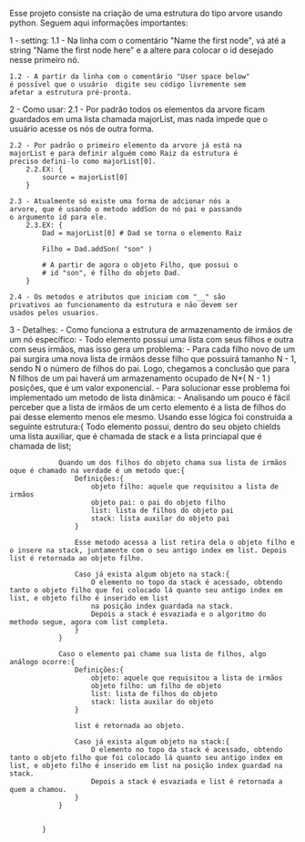 Esse projeto consiste na criação de uma estrutura do tipo arvore
usando python. Seguem aqui informações importantes:

1 - setting: 
    1.1 - Na linha com o comentário "Name the first node", vá 
    até a string "Name the first node here" e a altere para 
    colocar o id desejado nesse primeiro nó. 

    1.2 - A partir da linha com o comentário "User space below"
    é possível que o usuário  digite seu código livremente sem
    afetar a estrutura pré-pronta.

2 - Como usar:
    2.1 - Por padrão todos os elementos da arvore ficam
    guardados em uma lista chamada majorList, mas nada impede 
    que o usuário acesse os nós de outra forma.

    2.2 - Por padrão o primeiro elemento da arvore já está na
    majorList e para definir alguém como Raiz da estrutura é 
    preciso defini-lo como majorList[0].
        2.2.EX: {
            source = majorList[0] 
        }

    2.3 - Atualmente só existe uma forma de adcionar nós a
    arvore, que é usando o metodo addSon do nó pai e passando
    o argumento id para ele.
        2.3.EX: {
            Dad = majorList[0] # Dad se torna o elemento Raiz

            Filho = Dad.addSon( "son" )

            # A partir de agora o objeto Filho, que possui o 
            # id "son", é filho do objeto Dad.
        }
    
    2.4 - Os metodos e atributos que iniciam com "__" são
    privativos ao funcionamento da estrutura e não devem ser
    usados pelos usuarios.

3 - Detalhes: 
    - Como funciona a estrutura de armazenamento de irmãos 
    de um nó específico:
        - Todo elemento possui uma lista com seus filhos e 
        outra com seus irmãos, mas isso gera um problema:
            - Para cada filho novo de um pai surgira uma 
            nova lista de irmãos desse filho que possuirá 
            tamanho N - 1, sendo N o número de filhos do 
            pai. Logo, chegamos a conclusão que para N
            filhos de um pai haverá um armazenamento 
            ocupado de N*( N - 1 ) posições, que é um
            valor exponencial.
        - Para solucionar esse problema foi implementado um
        metodo de lista dinâmica: 
            - Analisando um pouco é fácil perceber que a 
            lista de irmãos de um certo elemento é a lista
            de filhos do pai desse elemento menos ele mesmo. 
            Usando esse lógica foi construida a seguinte 
            estrutura:{
                Todo elemento possui, dentro do seu objeto chields
                uma lista auxiliar, que é chamada de stack e a lista princiapal que é chamada de list;

                Quando um dos filhos do objeto chama sua lista de irmãos oque é chamado na verdade é um metodo que:{ 
                    Definições:{
                        objeto filho: aquele que requisitou a lista de irmãos
                        objeto pai: o pai do objeto filho
                        list: lista de filhos do objeto pai
                        stack: lista auxilar do objeto pai
                    }

                    Esse metodo acessa a list retira dela o objeto filho e o insere na stack, juntamente com o seu antigo index em list. Depois list é retornada ao objeto filho.

                    Caso já exista algum objeto na stack:{ 
                        O elemento no topo da stack é acessado, obtendo tanto o objeto filho que foi colocado lá quanto seu antigo index em list, e objeto filho é inserido em list 
                        na posição index guardada na stack. 
                        Depois a stack é esvaziada e o algoritmo do methodo segue, agora com list completa.
                    }
                }

                Caso o elemento pai chame sua lista de filhos, algo análogo ocorre:{
                    Definições:{
                        objeto: aquele que requisitou a lista de irmãos
                        objeto filho: um filho de objeto
                        list: lista de filhos do objeto
                        stack: lista auxilar do objeto
                    }

                    list é retornada ao objeto. 

                    Caso já exista algum objeto na stack:{ 
                        O elemento no topo da stack é acessado, obtendo tanto o objeto filho que foi colocado lá quanto seu antigo index em list, e objeto filho é inserido em list na posição index guardad na stack. 
                        Depois a stack é esvaziada e list é retornada a quem a chamou.
                    }
                }
                

            }
    
    



